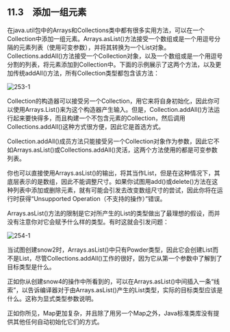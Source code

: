 ## 11.3　添加一组元素

在java.util包中的Arrays和Collections类中都有很多实用方法，可以在一个Collection中添加一组元素。Arrays.asList()方法接受一个数组或是一个用逗号分隔的元素列表（使用可变参数），并将其转换为一个List对象。Collections.addAll()方法接受一个Collection对象，以及一个数组或是一个用逗号分割的列表，将元素添加到Collection中。下面的示例展示了这两个方法，以及更加传统addAll()方法，所有Collection类型都包含该方法：

![253-1](../Images/image02964.jpeg)

Collection的构造器可以接受另一个Collection，用它来将自身初始化，因此你可以使用Arrays.List()来为这个构造器产生输入。但是，Collection.addAll()方法运行起来要快得多，而且构建一个不包含元素的Collection，然后调用Collections.addAll()这种方式很方便，因此它是首选方式。

Collection.addAll()成员方法只能接受另一个Collection对象作为参数，因此它不如Arrays.asList()或Collections.addAll()灵活，这两个方法使用的都是可变参数列表。

你也可以直接使用Arrays.asList()的输出，将其当作List，但是在这种情况下，其底层表示的是数组，因此不能调整尺寸。如果你试图用add()或delete()方法在这种列表中添加或删除元素，就有可能会引发去改变数组尺寸的尝试，因此你将在运行时获得“Unsupported Operation（不支持的操作）”错误。

Arrays.asList()方法的限制是它对所产生的List的类型做出了最理想的假设，而并没有注意你对它会赋予什么样的类型。有时这就会引发问题：

![254-1](../Images/image02965.jpeg)

当试图创建snow2时，Arrays.asList()中只有Powder类型，因此它会创建List<Powder>而不是List<Snow>，尽管Collections.addAll()工作的很好，因为它从第一个参数中了解到了目标类型是什么。

正如你从创建snow4的操作中所看到的，可以在Arrays.asList()中间插入一条“线索”，以告诉编译器对于由Arrays.asList()产生的List类型，实际的目标类型应该是什么。这称为显式类型参数说明。

正如你所见，Map更加复杂，并且除了用另一个Map之外，Java标准类库没有提供其他任何自动初始化它们的方式。